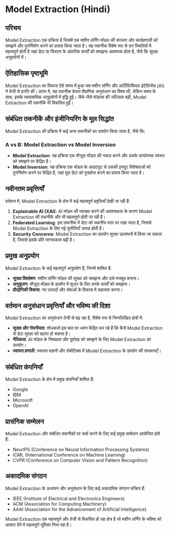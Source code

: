 # Model Extraction (Hindi)

## परिचय
Model Extraction एक प्रक्रिया है जिसमें एक मशीन लर्निंग मॉडल की संरचना और कार्यप्रणाली को समझने और पुनर्निर्माण करने का प्रयास किया जाता है। यह तकनीक विशेष रूप से उन स्थितियों में महत्वपूर्ण होती है जहां डेटा या सिस्टम के आंतरिक कार्यों को समझना आवश्यक होता है, जैसे कि सुरक्षा अनुप्रयोगों में।

## ऐतिहासिक पृष्ठभूमि
Model Extraction का विकास ऐसे समय में हुआ जब मशीन लर्निंग और आर्टिफिशियल इंटेलिजेंस (AI) ने तेजी से प्रगति की। प्रारंभ में, यह तकनीक केवल शैक्षणिक अनुसंधान का विषय थी, लेकिन समय के साथ, इसके व्यावसायिक अनुप्रयोगों में वृद्धि हुई। जैसे-जैसे मॉडल्स की जटिलता बढ़ी, Model Extraction की तकनीकें भी विकसित हुईं।

## संबंधित तकनीकें और इंजीनियरिंग के मूल सिद्धांत
Model Extraction की प्रक्रिया में कई अन्य तकनीकों का उपयोग किया जाता है, जैसे कि:

### A vs B: Model Extraction vs Model Inversion
- **Model Extraction**: यह प्रक्रिया एक मौजूदा मॉडल की नकल करने और उसके कार्यात्मक स्वरूप को समझने पर केंद्रित है।
- **Model Inversion**: यह प्रक्रिया एक मॉडल के आउटपुट से उसकी इनपुट विशेषताओं को पुनर्निर्माण करने पर केंद्रित है, जहां मूल डेटा को पुनर्प्राप्त करने का प्रयास किया जाता है।

## नवीनतम प्रवृत्तियाँ
वर्तमान में, Model Extraction के क्षेत्र में कई महत्वपूर्ण प्रवृत्तियाँ देखी जा रही हैं:

1. **Explainable AI (XAI)**: AI मॉडल की व्याख्या करने की आवश्यकता के कारण Model Extraction की तकनीकें और भी महत्वपूर्ण होती जा रही हैं।
2. **Federated Learning**: इस तकनीक में डेटा को स्थानीय स्तर पर रखा जाता है, जिससे Model Extraction के लिए नई चुनौतियाँ उत्पन्न होती हैं।
3. **Security Concerns**: Model Extraction का उपयोग सुरक्षा उल्लंघनों में किया जा सकता है, जिससे इसके प्रति जागरूकता बढ़ी है।

## प्रमुख अनुप्रयोग
Model Extraction के कई महत्वपूर्ण अनुप्रयोग हैं, जिनमें शामिल हैं:

- **सुरक्षा विश्लेषण**: मशीन लर्निंग मॉडल की सुरक्षा को समझना और उसे मजबूत बनाना।
- **अनुकूलन**: मौजूदा मॉडल के प्रदर्शन में सुधार के लिए उनके कार्यों को समझना।
- **प्रौद्योगिकी विकास**: नए उत्पादों और सेवाओं के विकास में सहायता करना।

## वर्तमान अनुसंधान प्रवृत्तियाँ और भविष्य की दिशा
Model Extraction का अनुसंधान तेजी से बढ़ रहा है, विशेष रूप से निम्नलिखित क्षेत्रों में:

- **सुरक्षा और गोपनीयता**: शोधकर्ता इस बात पर ध्यान केंद्रित कर रहे हैं कि कैसे Model Extraction से डेटा सुरक्षा को खतरा हो सकता है।
- **नैतिकता**: AI मॉडल के निष्पक्षता और पूर्वाग्रह को समझने के लिए Model Extraction का उपयोग।
- **स्वायत्त प्रणाली**: स्वायत्त वाहनों और रोबोटिक्स में Model Extraction के उपयोग की संभावनाएँ।

## संबंधित कंपनियाँ
Model Extraction के क्षेत्र में प्रमुख कंपनियाँ शामिल हैं:

- Google
- IBM
- Microsoft
- OpenAI

## प्रासंगिक सम्मेलन
Model Extraction और संबंधित तकनीकों पर चर्चा करने के लिए कई प्रमुख सम्मेलन आयोजित होते हैं:

- NeurIPS (Conference on Neural Information Processing Systems)
- ICML (International Conference on Machine Learning)
- CVPR (Conference on Computer Vision and Pattern Recognition)

## अकादमिक संगठन
Model Extraction के अध्ययन और अनुसंधान के लिए कई अकादमिक संगठन सक्रिय हैं:

- IEEE (Institute of Electrical and Electronics Engineers)
- ACM (Association for Computing Machinery)
- AAAI (Association for the Advancement of Artificial Intelligence)

Model Extraction एक महत्वपूर्ण और तेजी से विकसित हो रहा क्षेत्र है जो मशीन लर्निंग के भविष्य को आकार देने में महत्वपूर्ण भूमिका निभा रहा है।